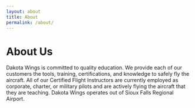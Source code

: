 ```yaml
---
layout: about
title: About
permalink: /about/
---
```

<div class="page-text">

  <h1>About Us</h1>

  <p>Dakota Wings is committed to quality education. We provide each of our customers the tools, training, certifications, and knowledge to safely fly the aircraft. All of our Certified Flight Instructors are currently employed as corporate, charter, or military pilots and are actively flying the aircraft that they are teaching. Dakota Wings operates out of Sioux Falls Regional Airport. </p>

</div>
